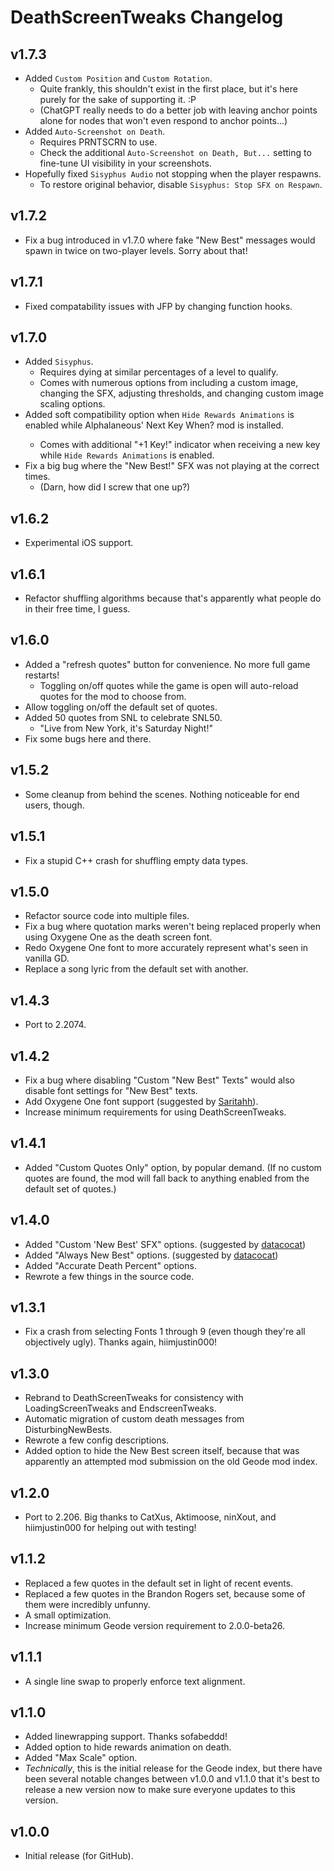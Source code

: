 # DeathScreenTweaks Changelog
## v1.7.3
- Added `Custom Position` and `Custom Rotation`.
  - Quite frankly, this shouldn't exist in the first place, but it's here purely for the sake of supporting it. :P
  - (ChatGPT really needs to do a better job with leaving anchor points alone for nodes that won't even respond to anchor points...)
- Added `Auto-Screenshot on Death`.
  - Requires PRNTSCRN to use.
  - Check the additional `Auto-Screenshot on Death, But...` setting to fine-tune UI visibility in your screenshots.
- Hopefully fixed `Sisyphus Audio` not stopping when the player respawns.
  - To restore original behavior, disable `Sisyphus: Stop SFX on Respawn`.
## v1.7.2
- Fix a bug introduced in v1.7.0 where fake "New Best" messages would spawn in twice on two-player levels. Sorry about that!
## v1.7.1
- Fixed compatability issues with JFP by changing function hooks.
## v1.7.0
- Added `Sisyphus`.
  - Requires dying at similar percentages of a level to qualify.
  - Comes with numerous options from including a custom image, changing the SFX, adjusting thresholds, and changing custom image scaling options.
- Added soft compatibility option when `Hide Rewards Animations` is enabled while <cl>Alphalaneous' Next Key When?</c> mod is installed.
  - Comes with additional "+1 Key!" indicator when receiving a new key while `Hide Rewards Animations` is enabled.
- Fix a big bug where the "New Best!" SFX was not playing at the correct times.
  - (Darn, how did I screw that one up?)
## v1.6.2
- Experimental iOS support.
## v1.6.1
- Refactor shuffling algorithms because that's apparently what people do in their free time, I guess.
## v1.6.0
- Added a "refresh quotes" button for convenience. No more full game restarts!
    - Toggling on/off quotes while the game is open will auto-reload quotes for the mod to choose from.
- Allow toggling on/off the default set of quotes.
- Added 50 quotes from SNL to celebrate SNL50.
    - "Live from New York, it's Saturday Night!"
- Fix some bugs here and there.
## v1.5.2
- Some cleanup from behind the scenes. Nothing noticeable for end users, though.
## v1.5.1
- Fix a stupid C++ crash for shuffling empty data types.
## v1.5.0
- Refactor source code into multiple files.
- Fix a bug where quotation marks weren't being replaced properly when using Oxygene One as the death screen font.
- Redo Oxygene One font to more accurately represent what's seen in vanilla GD.
- Replace a song lyric from the default set with another.
## v1.4.3
- Port to 2.2074.
## v1.4.2
- Fix a bug where disabling "Custom "New Best" Texts" would also disable font settings for "New Best" texts.
- Add Oxygene One font support (suggested by [Saritahh](https://discord.com/users/305158690204286979)).
- Increase minimum requirements for using DeathScreenTweaks.
## v1.4.1
- Added "Custom Quotes Only" option, by popular demand. (If no custom quotes are found, the mod will fall back to anything enabled from the default set of quotes.)
## v1.4.0
- Added "Custom 'New Best' SFX" options. (suggested by [datacocat](https://discord.com/users/1216556628049133579))
- Added "Always New Best" options. (suggested by [datacocat](https://discord.com/users/1216556628049133579))
- Added "Accurate Death Percent" options.
- Rewrote a few things in the source code.
## v1.3.1
- Fix a crash from selecting Fonts 1 through 9 (even though they're all objectively ugly). Thanks again, hiimjustin000!
## v1.3.0
- Rebrand to DeathScreenTweaks for consistency with LoadingScreenTweaks and EndscreenTweaks.
- Automatic migration of custom death messages from DisturbingNewBests.
- Rewrote a few config descriptions.
- Added option to hide the New Best screen itself, because that was apparently an attempted mod submission on the old Geode mod index.
## v1.2.0
- Port to 2.206. Big thanks to CatXus, Aktimoose, ninXout, and hiimjustin000 for helping out with testing!
## v1.1.2
- Replaced a few quotes in the default set in light of recent events.
- Replaced a few quotes in the Brandon Rogers set, because some of them were incredibly unfunny.
- A small optimization.
- Increase minimum Geode version requirement to 2.0.0-beta26.
## v1.1.1
- A single line swap to properly enforce text alignment.
## v1.1.0
- Added linewrapping support. Thanks sofabeddd!
- Added option to hide rewards animation on death.
- Added "Max Scale" option.
- *Technically*, this is the initial release for the Geode index, but there have been several notable changes between v1.0.0 and v1.1.0 that it's best to release a new version now to make sure everyone updates to this version.
## v1.0.0
- Initial release (for GitHub).
